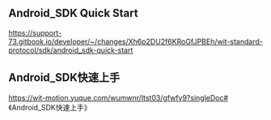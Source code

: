 ## Android_SDK Quick Start

https://support-73.gitbook.io/developer/~/changes/Xh6p2DU2f6KRoGfJPBEh/wit-standard-protocol/sdk/android_sdk-quick-start

## Android_SDK快速上手

https://wit-motion.yuque.com/wumwnr/ltst03/gfwfy9?singleDoc# 《Android_SDK快速上手》
